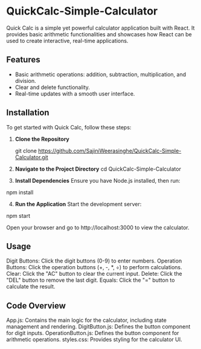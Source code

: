 # QuickCalc-Simple-Calculator

Quick Calc is a simple yet powerful calculator application built with React. It provides basic arithmetic functionalities and showcases how React can be used to create interactive, real-time applications.

## Features

- Basic arithmetic operations: addition, subtraction, multiplication, and division.
- Clear and delete functionality.
- Real-time updates with a smooth user interface.

## Installation

To get started with Quick Calc, follow these steps:

1. **Clone the Repository**

   git clone https://github.com/SajiniWeerasinghe/QuickCalc-Simple-Calculator.git

2. **Navigate to the Project Directory**
cd QuickCalc-Simple-Calculator

3. **Install Dependencies**
Ensure you have Node.js installed, then run:

npm install

4. **Run the Application**
Start the development server:

npm start

Open your browser and go to http://localhost:3000 to view the calculator.

## Usage

Digit Buttons: Click the digit buttons (0-9) to enter numbers.
Operation Buttons: Click the operation buttons (+, -, *, ÷) to perform calculations.
Clear: Click the "AC" button to clear the current input.
Delete: Click the "DEL" button to remove the last digit.
Equals: Click the "=" button to calculate the result.

## Code Overview

App.js: Contains the main logic for the calculator, including state management and rendering.
DigitButton.js: Defines the button component for digit inputs.
OperationButton.js: Defines the button component for arithmetic operations.
styles.css: Provides styling for the calculator UI.